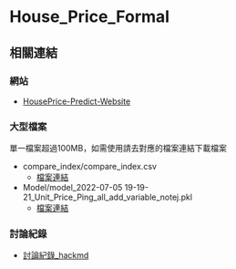 ﻿# House_Price_Formal


## 相關連結

### 網站
- [HousePrice-Predict-Website](https://github.com/TWDS-2022-Group20/HousePrice-Predict-Website)

### 大型檔案
單一檔案超過100MB，如需使用請去對應的檔案連結下載檔案


- compare_index/compare_index.csv
    - [檔案連結](https://ms1mcuedu-my.sharepoint.com/personal/06546216_ms1_mcu_edu_tw/_layouts/15/onedrive.aspx?ga=1&id=%2Fpersonal%2F06546216%5Fms1%5Fmcu%5Fedu%5Ftw%2FDocuments%2F%E5%AF%A6%E5%83%B9%E7%99%BB%E9%99%B8%2FHouse%5FProject%2FFormal%2Fcompare%5Findex)
- Model/model_2022-07-05 19-19-21_Unit_Price_Ping_all_add_variable_notej.pkl
    - [檔案連結](https://ms1mcuedu-my.sharepoint.com/personal/06546216_ms1_mcu_edu_tw/_layouts/15/onedrive.aspx?ga=1&id=%2Fpersonal%2F06546216%5Fms1%5Fmcu%5Fedu%5Ftw%2FDocuments%2F%E5%AF%A6%E5%83%B9%E7%99%BB%E9%99%B8%2FHouse%5FProject%2FFormal%2FModel)  


### 討論紀錄
- [討論紀錄_hackmd](https://hackmd.io/@Cobra3279/SJ-QqccNc/%2FenEmGWWCRVWFEf5xO0hLRQ)












